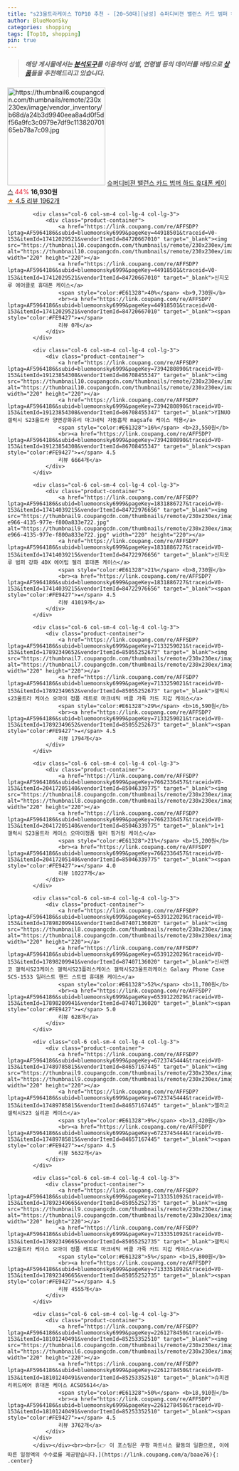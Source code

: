 ```yaml
---
title: "s23울트라케이스 TOP10 추천 - [20~50대][남성] 슈퍼디비젼 밸런스 카드 범퍼 하드 휴대폰 케이스"
author: BlueMoonSky
categories: shopping
tags: [Top10, shopping]
pin: true
---
```


> ##### 해당 게시물에서는 [**분석도구**](https://itemscout.io/)를 이용하여 **성별**, **연령별** 등의 데이터를 바탕으로 [**상품**](https://link.coupang.com/a/baae76)들을 추천해드리고 있습니다.
<div class="container"><div class="row">
            <div class="col-6 col-sm-4 col-lg-4 col-lg-3">
                <div class="product-container">
                    <a href="https://link.coupang.com/re/AFFSDP?lptag=AF5964186&subid=bluemoonsky6999&pageKey=1343742984&traceid=V0-153&itemId=17332793623&vendorItemId=86138045091" target="_blank"><img src="https://thumbnail6.coupangcdn.com/thumbnails/remote/230x230ex/image/vendor_inventory/b68d/a24b3d9940eea8a4d0f5df56a9fc3c0979e7df9c11382070165eb78a7c09.jpg" alt="https://thumbnail6.coupangcdn.com/thumbnails/remote/230x230ex/image/vendor_inventory/b68d/a24b3d9940eea8a4d0f5df56a9fc3c0979e7df9c11382070165eb78a7c09.jpg" width="220" height="220"></a>
                    <a href="https://link.coupang.com/re/AFFSDP?lptag=AF5964186&subid=bluemoonsky6999&pageKey=1343742984&traceid=V0-153&itemId=17332793623&vendorItemId=86138045091" target="_blank">슈퍼디비젼 밸런스 카드 범퍼 하드 휴대폰 케이스</a>
                    <span style="color:#E61328">44%</span> <b>16,930원</b>
                    <br><a href="https://link.coupang.com/re/AFFSDP?lptag=AF5964186&subid=bluemoonsky6999&pageKey=1343742984&traceid=V0-153&itemId=17332793623&vendorItemId=86138045091" target="_blank"><span style="color:#FE9427">★</span> 4.5
                    리뷰 1962개</a>
                </div>
            </div>
            
            <div class="col-6 col-sm-4 col-lg-4 col-lg-3">
                <div class="product-container">
                    <a href="https://link.coupang.com/re/AFFSDP?lptag=AF5964186&subid=bluemoonsky6999&pageKey=44918501&traceid=V0-153&itemId=17412029521&vendorItemId=84720667010" target="_blank"><img src="https://thumbnail10.coupangcdn.com/thumbnails/remote/230x230ex/image/rs_quotation_api/jyr5atry/3189de4e57fe45559f5a930e2028cdde.jpg" alt="https://thumbnail10.coupangcdn.com/thumbnails/remote/230x230ex/image/rs_quotation_api/jyr5atry/3189de4e57fe45559f5a930e2028cdde.jpg" width="220" height="220"></a>
                    <a href="https://link.coupang.com/re/AFFSDP?lptag=AF5964186&subid=bluemoonsky6999&pageKey=44918501&traceid=V0-153&itemId=17412029521&vendorItemId=84720667010" target="_blank">신지모루 에어클로 휴대폰 케이스</a>
                    <span style="color:#E61328">40%</span> <b>9,730원</b>
                    <br><a href="https://link.coupang.com/re/AFFSDP?lptag=AF5964186&subid=bluemoonsky6999&pageKey=44918501&traceid=V0-153&itemId=17412029521&vendorItemId=84720667010" target="_blank"><span style="color:#FE9427">★</span> 
                    리뷰 0개</a>
                </div>
            </div>
            
            <div class="col-6 col-sm-4 col-lg-4 col-lg-3">
                <div class="product-container">
                    <a href="https://link.coupang.com/re/AFFSDP?lptag=AF5964186&subid=bluemoonsky6999&pageKey=7394280890&traceid=V0-153&itemId=19123854308&vendorItemId=86708455347" target="_blank"><img src="https://thumbnail10.coupangcdn.com/thumbnails/remote/230x230ex/image/vendor_inventory/abc9/f47b132ba75db9be25a3f2045c5b73c671e96ee6732cda6dac056f6fbc21.jpg" alt="https://thumbnail10.coupangcdn.com/thumbnails/remote/230x230ex/image/vendor_inventory/abc9/f47b132ba75db9be25a3f2045c5b73c671e96ee6732cda6dac056f6fbc21.jpg" width="220" height="220"></a>
                    <a href="https://link.coupang.com/re/AFFSDP?lptag=AF5964186&subid=bluemoonsky6999&pageKey=7394280890&traceid=V0-153&itemId=19123854308&vendorItemId=86708455347" target="_blank">YINUO 겔럭시 S23울트라 양면강화유리 마그네틱 자동흡착 magsafe 케이스 적용</a>
                    <span style="color:#E61328">16%</span> <b>23,550원</b>
                    <br><a href="https://link.coupang.com/re/AFFSDP?lptag=AF5964186&subid=bluemoonsky6999&pageKey=7394280890&traceid=V0-153&itemId=19123854308&vendorItemId=86708455347" target="_blank"><span style="color:#FE9427">★</span> 4.5
                    리뷰 6664개</a>
                </div>
            </div>
            
            <div class="col-6 col-sm-4 col-lg-4 col-lg-3">
                <div class="product-container">
                    <a href="https://link.coupang.com/re/AFFSDP?lptag=AF5964186&subid=bluemoonsky6999&pageKey=1831886727&traceid=V0-153&itemId=17414039215&vendorItemId=84722976656" target="_blank"><img src="https://thumbnail9.coupangcdn.com/thumbnails/remote/230x230ex/image/retail/images/2023/01/16/18/9/ea2f3082-e966-4135-977e-f800a833e722.jpg" alt="https://thumbnail9.coupangcdn.com/thumbnails/remote/230x230ex/image/retail/images/2023/01/16/18/9/ea2f3082-e966-4135-977e-f800a833e722.jpg" width="220" height="220"></a>
                    <a href="https://link.coupang.com/re/AFFSDP?lptag=AF5964186&subid=bluemoonsky6999&pageKey=1831886727&traceid=V0-153&itemId=17414039215&vendorItemId=84722976656" target="_blank">신지모루 범퍼 강화 4DX 에어팁 젤리 휴대폰 케이스</a>
                    <span style="color:#E61328">21%</span> <b>8,730원</b>
                    <br><a href="https://link.coupang.com/re/AFFSDP?lptag=AF5964186&subid=bluemoonsky6999&pageKey=1831886727&traceid=V0-153&itemId=17414039215&vendorItemId=84722976656" target="_blank"><span style="color:#FE9427">★</span> 4.5
                    리뷰 41019개</a>
                </div>
            </div>
            
            <div class="col-6 col-sm-4 col-lg-4 col-lg-3">
                <div class="product-container">
                    <a href="https://link.coupang.com/re/AFFSDP?lptag=AF5964186&subid=bluemoonsky6999&pageKey=7133259021&traceid=V0-153&itemId=17892349652&vendorItemId=85055252673" target="_blank"><img src="https://thumbnail7.coupangcdn.com/thumbnails/remote/230x230ex/image/vendor_inventory/52f4/2914e7953e20c9e8cbf782f10c2a25437565c1a3612d47845f7d6e4c805e.png" alt="https://thumbnail7.coupangcdn.com/thumbnails/remote/230x230ex/image/vendor_inventory/52f4/2914e7953e20c9e8cbf782f10c2a25437565c1a3612d47845f7d6e4c805e.png" width="220" height="220"></a>
                    <a href="https://link.coupang.com/re/AFFSDP?lptag=AF5964186&subid=bluemoonsky6999&pageKey=7133259021&traceid=V0-153&itemId=17892349652&vendorItemId=85055252673" target="_blank">갤럭시 s23울트라 케이스 오마이 정품 레트로 마크네틱 버클 가죽 카드 지갑 케이스</a>
                    <span style="color:#E61328">29%</span> <b>16,590원</b>
                    <br><a href="https://link.coupang.com/re/AFFSDP?lptag=AF5964186&subid=bluemoonsky6999&pageKey=7133259021&traceid=V0-153&itemId=17892349652&vendorItemId=85055252673" target="_blank"><span style="color:#FE9427">★</span> 4.5
                    리뷰 1794개</a>
                </div>
            </div>
            
            <div class="col-6 col-sm-4 col-lg-4 col-lg-3">
                <div class="product-container">
                    <a href="https://link.coupang.com/re/AFFSDP?lptag=AF5964186&subid=bluemoonsky6999&pageKey=7662336457&traceid=V0-153&itemId=20417205140&vendorItemId=85046339775" target="_blank"><img src="https://thumbnail8.coupangcdn.com/thumbnails/remote/230x230ex/image/vendor_inventory/041e/4a0e22c8e0ceaa3ce32be343667debab20799d36b3cb3aa7795236ac6668.png" alt="https://thumbnail8.coupangcdn.com/thumbnails/remote/230x230ex/image/vendor_inventory/041e/4a0e22c8e0ceaa3ce32be343667debab20799d36b3cb3aa7795236ac6668.png" width="220" height="220"></a>
                    <a href="https://link.coupang.com/re/AFFSDP?lptag=AF5964186&subid=bluemoonsky6999&pageKey=7662336457&traceid=V0-153&itemId=20417205140&vendorItemId=85046339775" target="_blank">1+1 갤럭시 S23울트라 케이스 오마이정품 컬러 핑거링 케이스</a>
                    <span style="color:#E61328">21%</span> <b>15,200원</b>
                    <br><a href="https://link.coupang.com/re/AFFSDP?lptag=AF5964186&subid=bluemoonsky6999&pageKey=7662336457&traceid=V0-153&itemId=20417205140&vendorItemId=85046339775" target="_blank"><span style="color:#FE9427">★</span> 4.0
                    리뷰 10227개</a>
                </div>
            </div>
            
            <div class="col-6 col-sm-4 col-lg-4 col-lg-3">
                <div class="product-container">
                    <a href="https://link.coupang.com/re/AFFSDP?lptag=AF5964186&subid=bluemoonsky6999&pageKey=6539122029&traceid=V0-153&itemId=17898209941&vendorItemId=87407136020" target="_blank"><img src="https://thumbnail8.coupangcdn.com/thumbnails/remote/230x230ex/image/vendor_inventory/e3d1/468b09ae4782c5aa81592d237024b551b114fdc1712c2cf2d0cd177cc234.jpg" alt="https://thumbnail8.coupangcdn.com/thumbnails/remote/230x230ex/image/vendor_inventory/e3d1/468b09ae4782c5aa81592d237024b551b114fdc1712c2cf2d0cd177cc234.jpg" width="220" height="220"></a>
                    <a href="https://link.coupang.com/re/AFFSDP?lptag=AF5964186&subid=bluemoonsky6999&pageKey=6539122029&traceid=V0-153&itemId=17898209941&vendorItemId=87407136020" target="_blank">신서엔코 갤럭시S23케이스 갤럭시S23플러스케이스 갤럭시S23울트라케이스 Galaxy Phone Case SCS-1533 일러스트 핸드 스트랩 휴대폰 케이스</a>
                    <span style="color:#E61328">52%</span> <b>11,700원</b>
                    <br><a href="https://link.coupang.com/re/AFFSDP?lptag=AF5964186&subid=bluemoonsky6999&pageKey=6539122029&traceid=V0-153&itemId=17898209941&vendorItemId=87407136020" target="_blank"><span style="color:#FE9427">★</span> 5.0
                    리뷰 628개</a>
                </div>
            </div>
            
            <div class="col-6 col-sm-4 col-lg-4 col-lg-3">
                <div class="product-container">
                    <a href="https://link.coupang.com/re/AFFSDP?lptag=AF5964186&subid=bluemoonsky6999&pageKey=6723745444&traceid=V0-153&itemId=17489785815&vendorItemId=84657167445" target="_blank"><img src="https://thumbnail9.coupangcdn.com/thumbnails/remote/230x230ex/image/vendor_inventory/3a6f/7c18a83f94df1730c23a80c3f36cdc265bf5424866c06e1311dbb21b88bd.jpg" alt="https://thumbnail9.coupangcdn.com/thumbnails/remote/230x230ex/image/vendor_inventory/3a6f/7c18a83f94df1730c23a80c3f36cdc265bf5424866c06e1311dbb21b88bd.jpg" width="220" height="220"></a>
                    <a href="https://link.coupang.com/re/AFFSDP?lptag=AF5964186&subid=bluemoonsky6999&pageKey=6723745444&traceid=V0-153&itemId=17489785815&vendorItemId=84657167445" target="_blank">엘라고 갤럭시S23 실리콘 케이스</a>
                    <span style="color:#E61328">9%</span> <b>13,420원</b>
                    <br><a href="https://link.coupang.com/re/AFFSDP?lptag=AF5964186&subid=bluemoonsky6999&pageKey=6723745444&traceid=V0-153&itemId=17489785815&vendorItemId=84657167445" target="_blank"><span style="color:#FE9427">★</span> 4.5
                    리뷰 5632개</a>
                </div>
            </div>
            
            <div class="col-6 col-sm-4 col-lg-4 col-lg-3">
                <div class="product-container">
                    <a href="https://link.coupang.com/re/AFFSDP?lptag=AF5964186&subid=bluemoonsky6999&pageKey=7133351092&traceid=V0-153&itemId=17892349665&vendorItemId=85055252735" target="_blank"><img src="https://thumbnail9.coupangcdn.com/thumbnails/remote/230x230ex/image/vendor_inventory/8d89/7d8e4c3af240fb90f59da29a767b9b72337e96318073207bad9e4e321ab5.png" alt="https://thumbnail9.coupangcdn.com/thumbnails/remote/230x230ex/image/vendor_inventory/8d89/7d8e4c3af240fb90f59da29a767b9b72337e96318073207bad9e4e321ab5.png" width="220" height="220"></a>
                    <a href="https://link.coupang.com/re/AFFSDP?lptag=AF5964186&subid=bluemoonsky6999&pageKey=7133351092&traceid=V0-153&itemId=17892349665&vendorItemId=85055252735" target="_blank">갤럭시 s23울트라 케이스 오마이 정품 레트로 마크네틱 버클 가죽 카드 지갑 케이스</a>
                    <span style="color:#E61328">5%</span> <b>15,800원</b>
                    <br><a href="https://link.coupang.com/re/AFFSDP?lptag=AF5964186&subid=bluemoonsky6999&pageKey=7133351092&traceid=V0-153&itemId=17892349665&vendorItemId=85055252735" target="_blank"><span style="color:#FE9427">★</span> 4.5
                    리뷰 4555개</a>
                </div>
            </div>
            
            <div class="col-6 col-sm-4 col-lg-4 col-lg-3">
                <div class="product-container">
                    <a href="https://link.coupang.com/re/AFFSDP?lptag=AF5964186&subid=bluemoonsky6999&pageKey=2261278450&traceid=V0-153&itemId=18101240491&vendorItemId=85253352510" target="_blank"><img src="https://thumbnail6.coupangcdn.com/thumbnails/remote/230x230ex/image/rs_quotation_api/6scruxcw/697cc97f0710448ea2dac7ce06c8865a.jpg" alt="https://thumbnail6.coupangcdn.com/thumbnails/remote/230x230ex/image/rs_quotation_api/6scruxcw/697cc97f0710448ea2dac7ce06c8865a.jpg" width="220" height="220"></a>
                    <a href="https://link.coupang.com/re/AFFSDP?lptag=AF5964186&subid=bluemoonsky6999&pageKey=2261278450&traceid=V0-153&itemId=18101240491&vendorItemId=85253352510" target="_blank">슈피겐 리퀴드에어 휴대폰 케이스 ACS05614</a>
                    <span style="color:#E61328">50%</span> <b>18,910원</b>
                    <br><a href="https://link.coupang.com/re/AFFSDP?lptag=AF5964186&subid=bluemoonsky6999&pageKey=2261278450&traceid=V0-153&itemId=18101240491&vendorItemId=85253352510" target="_blank"><span style="color:#FE9427">★</span> 4.5
                    리뷰 3762개</a>
                </div>
            </div>
            </div></div><br><br>[👉 이 포스팅은 쿠팡 파트너스 활동의 일환으로, 이에 따른 일정액의 수수료를 제공받습니다.](https://link.coupang.com/a/baae76){: .center}